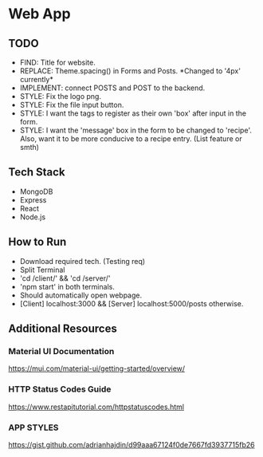 # Web App

## TODO
<ul>
  <li> FIND: Title for website. 
  <li> REPLACE: Theme.spacing() in Forms and Posts. *Changed to '4px' currently*
  <li> IMPLEMENT: connect POSTS and POST to the backend. 
  <li> STYLE: Fix the logo png. 
  <li> STYLE: Fix the file input button.
  <li> STYLE: I want the tags to register as their own 'box' after input in the form. 
  <li> STYLE: I want the 'message' box in the form to be changed to 'recipe'. Also, want it to be more conducive to a recipe entry. (List feature or smth) 
</ul>

## Tech Stack 
<ul>
  <li> MongoDB
  <li> Express
  <li> React
  <li> Node.js
</ul>

## How to Run
<ul>
  <li> Download required tech. (Testing req)
  <li> Split Terminal
  <li> 'cd /client/' && 'cd /server/'
  <li> 'npm start' in both terminals. 
  <li> Should automatically open webpage. 
  <li> [Client] localhost:3000 && [Server] localhost:5000/posts otherwise. 
</ul>

## Additional Resources
### Material UI Documentation
https://mui.com/material-ui/getting-started/overview/
### HTTP Status Codes Guide
https://www.restapitutorial.com/httpstatuscodes.html
### APP STYLES 
https://gist.github.com/adrianhajdin/d99aaa67124f0de7667fd3937715fb26




